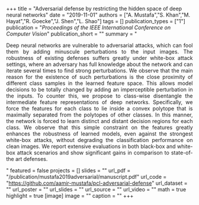 +++
title = "Adversarial defense by restricting the hidden space of deep neural networks"
date = "2019-11-01"
authors = ["A. Mustafa","S. Khan","M. Hayat","R. Goecke","J. Shen","L. Shao"]
tags = []
publication_types = ["1"]
publication = "_Proceedings of the IEEE International Conference on Computer Vision_"
publication_short = ""
summary = "<p style='text-align: justify;'> Deep neural networks are vulnerable to adversarial attacks, which can fool them by adding minuscule perturbations to the input images. The robustness of existing defenses suffers greatly under white-box attack settings, where an adversary has full knowledge about the network and can iterate several times to find strong perturbations. We observe that the main reason for the existence of such perturbations is the close proximity of different class samples in the learned feature space. This allows model decisions to be totally changed by adding an imperceptible perturbation in the inputs. To counter this, we propose to class-wise disentangle the intermediate feature representations of deep networks. Specifically, we force the features for each class to lie inside a convex polytope that is maximally separated from the polytopes of other classes. In this manner, the network is forced to learn distinct and distant decision regions for each class. We observe that this simple constraint on the features greatly enhances the robustness of learned models, even against the strongest white-box attacks, without degrading the classification performance on clean images. We report extensive evaluations in both black-box and white-box attack scenarios and show significant gains in comparison to state-of-the art defenses. </p>"
featured = false
projects = []
slides = ""
url_pdf = "/publication/mustafa2019adversarial/manuscript.pdf"
url_code = "https://github.com/aamir-mustafa/pcl-adversarial-defense"
url_dataset = ""
url_poster = ""
url_slides = ""
url_source = ""
url_video = ""
math = true
highlight = true
[image]
image = ""
caption = ""
+++

